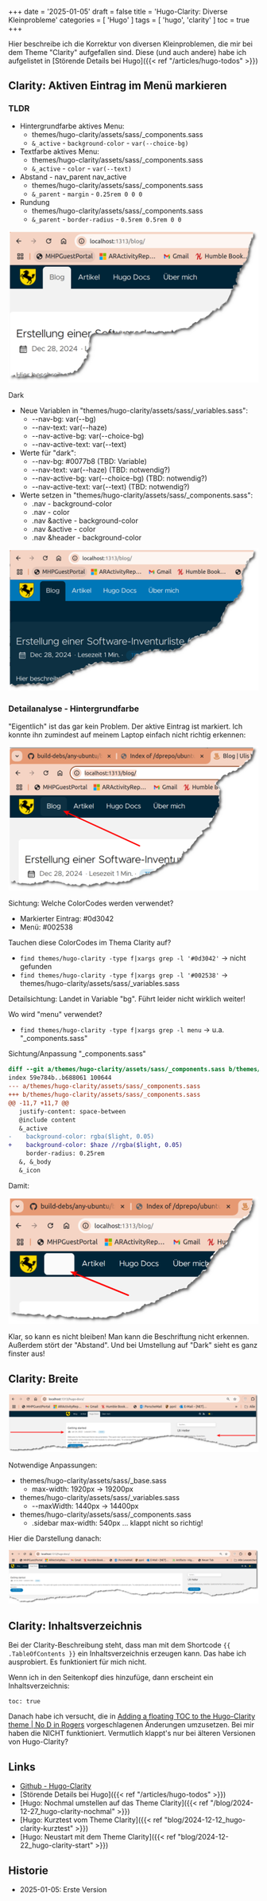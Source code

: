 +++
date = '2025-01-05'
draft = false
title = 'Hugo-Clarity: Diverse Kleinprobleme'
categories = [ 'Hugo' ]
tags = [ 'hugo', 'clarity' ]
toc = true
+++

<!--
Hugo-Clarity: Diverse Kleinprobleme
===================================
-->

Hier beschreibe ich die Korrektur von
diversen Kleinproblemen, die mir bei
dem Theme "Clarity" aufgefallen sind.
Diese (und auch andere)
habe ich aufgelistet in [Störende Details bei Hugo]({{< ref "/articles/hugo-todos" >}})

<!--more-->

Clarity: Aktiven Eintrag im Menü markieren
------------------------------------------

### TLDR

- Hintergrundfarbe aktives Menu:
  - themes/hugo-clarity/assets/sass/_components.sass
  - `&_active` - `background-color` - `var(--choice-bg)`
- Textfarbe aktives Menu:
  - themes/hugo-clarity/assets/sass/_components.sass
  - `&_active` - `color` - `var(--text)`
- Abstand - nav_parent nav_active
  - themes/hugo-clarity/assets/sass/_components.sass
  - `&_parent` - `margin` - `0.25rem 0 0 0`
- Rundung
  - themes/hugo-clarity/assets/sass/_components.sass
  - `&_parent` - `border-radius` - `0.5rem 0.5rem 0 0`

![Markierter Menü-Eintrag hell](images/markierter-menu-eintrag-hell-abgerissen.png?width=500px)

Dark

- Neue Variablen in "themes/hugo-clarity/assets/sass/_variables.sass":
  - --nav-bg: var(--bg)
  - --nav-text: var(--haze)
  - --nav-active-bg: var(--choice-bg)
  - --nav-active-text: var(--text)
- Werte für "dark":
  - --nav-bg: #0077b8 (TBD: Variable)
  - --nav-text: var(--haze) (TBD: notwendig?)
  - --nav-active-bg: var(--choice-bg) (TBD: notwendig?)
  - --nav-active-text: var(--text) (TBD: notwendig?)
- Werte setzen in "themes/hugo-clarity/assets/sass/_components.sass":
  - .nav - background-color
  - .nav - color
  - .nav &active - background-color
  - .nav &active - color
  - .nav &header - background-color

![Markierter Menü-Eintrag dunkel](images/markierter-menu-eintrag-dunkel-abgerissen.png?width=500px)

### Detailanalyse - Hintergrundfarbe

"Eigentlich" ist das gar kein Problem. Der aktive Eintrag
ist markiert. Ich konnte ihn zumindest auf meinem Laptop
einfach nicht richtig erkennen:

![Markierter Menü-Eintrag](images/markierter-menue-eintrag-abgerissen.png?width=500px)

Sichtung: Welche ColorCodes werden verwendet?

- Markierter Eintrag: #0d3042
- Menü: #002538

Tauchen diese ColorCodes im Thema Clarity auf?

- `find themes/hugo-clarity -type f|xargs grep -l '#0d3042'` -> nicht gefunden
- `find themes/hugo-clarity -type f|xargs grep -l '#002538'` -> themes/hugo-clarity/assets/sass/_variables.sass

Detailsichtung: Landet in Variable "bg". Führt leider nicht wirklich weiter!

Wo wird "menu" verwendet?

- `find themes/hugo-clarity -type f|xargs grep -l menu` -> u.a. "_components.sass"

Sichtung/Anpassung "_components.sass"

```diff
diff --git a/themes/hugo-clarity/assets/sass/_components.sass b/themes/hugo-clarity/assets/sass/_components.sass
index 59e784b..b688061 100644
--- a/themes/hugo-clarity/assets/sass/_components.sass
+++ b/themes/hugo-clarity/assets/sass/_components.sass
@@ -11,7 +11,7 @@
   justify-content: space-between
   @include content
   &_active
-    background-color: rgba($light, 0.05)
+    background-color: $haze //rgba($light, 0.05)
     border-radius: 0.25rem
   &, &_body
   &_icon
```

Damit:

![Markierter Menü-Eintrag](images/experiment-abgerissen.png?width=500px)

Klar, so kann es nicht bleiben! Man kann die Beschriftung nicht erkennen.
Außerdem stört der "Abstand". Und bei Umstellung auf "Dark" sieht es ganz
finster aus!

Clarity: Breite
---------------

![Breitenbegrenzung](images/breite-abgerissen.png)

Notwendige Anpassungen:

- themes/hugo-clarity/assets/sass/_base.sass
  - max-width: 1920px -> 19200px
- themes/hugo-clarity/assets/sass/_variables.sass
  - --maxWidth: 1440px -> 14400px
- themes/hugo-clarity/assets/sass/_components.sass
  - .sidebar max-width: 540px ... klappt nicht so richtig!

Hier die Darstellung danach:

![Volle Breite](images/volle-breite-abgerissen.png)

Clarity: Inhaltsverzeichnis
---------------------------

Bei der Clarity-Beschreibung steht, dass man mit dem
Shortcode `{{ .TableOfContents }}` ein Inhaltsverzeichnis
erzeugen kann. Das habe ich ausprobiert.
Es funktioniert für mich nicht.

Wenn ich in den Seitenkopf dies hinzufüge, dann erscheint
ein Inhaltsverzeichnis:

```
toc: true
```

Danach habe ich versucht, die in
[Adding a floating TOC to the Hugo-Clarity theme | No D in Rogers](https://www.nodinrogers.com/post/2023-04-06-add-floating-toc-in-hugo-clarity-theme/)
vorgeschlagenen Änderungen umzusetzen.
Bei mir haben die NICHT funktioniert.
Vermutlich klappt's nur bei älteren Versionen von Hugo-Clarity?

Links
-----

- [Github - Hugo-Clarity](https://github.com/chipzoller/hugo-clarity)
- [Störende Details bei Hugo]({{< ref "/articles/hugo-todos" >}})
- [Hugo: Nochmal umstellen auf das Theme Clarity]({{< ref "/blog/2024-12-27_hugo-clarity-nochmal" >}})
- [Hugo: Kurztest vom Theme Clarity]({{< ref "blog/2024-12-12_hugo-clarity-kurztest" >}})
- [Hugo: Neustart mit dem Theme Clarity]({{< ref "blog/2024-12-22_hugo-clarity-start" >}})

Historie
--------

- 2025-01-05: Erste Version

